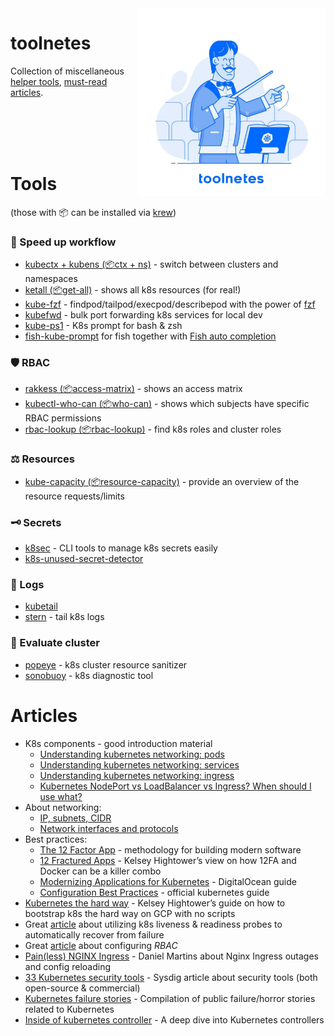 <img src="assets/toolnetes-logo.jpeg" align="right" width="300" heigh="auto">

# toolnetes

Collection of miscellaneous [helper tools](#-tools), [must-read articles](#-articles). 

<br><br><br><br>

# Tools 
(those with 📦 can be installed via [krew](https://github.com/kubernetes-sigs/krew/))

### 🚀 Speed up workflow
* [kubectx + kubens (📦ctx + ns)](https://github.com/ahmetb/kubectx) - switch between clusters and namespaces
* [ketall (📦get-all)](https://github.com/corneliusweig/ketall) - shows all k8s resources (for real!)
* [kube-fzf](https://github.com/arunvelsriram/kube-fzf) - findpod/tailpod/execpod/describepod with the power of [fzf](https://github.com/junegunn/fzf)
* [kubefwd](https://github.com/txn2/kubefwd) - bulk port forwarding k8s services for local dev
* [kube-ps1](https://github.com/jonmosco/kube-ps1) - K8s prompt for bash & zsh 
* [fish-kube-prompt](https://github.com/aluxian/fish-kube-prompt) for fish together with [Fish auto completion](https://gist.github.com/Aracki/cf422173371d2118ae94bb6821f074e0)

### 🛡 RBAC
* [rakkess (📦access-matrix)](https://github.com/corneliusweig/rakkess) - shows an access matrix
* [kubectl-who-can (📦who-can)](https://github.com/aquasecurity/kubectl-who-can) - shows which subjects have specific RBAC permissions
* [rbac-lookup (📦rbac-lookup)](https://github.com/reactiveops/rbac-lookup) - find k8s roles and cluster roles

### ⚖️ Resources
* [kube-capacity (📦resource-capacity)](https://github.com/robscott/kube-capacity) - provide an overview of the resource requests/limits

### 🗝 Secrets
* [k8sec](https://github.com/dtan4/k8sec) - CLI tools to manage k8s secrets easily
* [k8s-unused-secret-detector](https://github.com/dtan4/k8s-unused-secret-detector) 

### 📜 Logs
* [kubetail](https://github.com/johanhaleby/kubetail) 
* [stern](https://github.com/wercker/stern) - tail k8s logs

### 📝 Evaluate cluster
* [popeye](https://github.com/derailed/popeye) - k8s cluster resource sanitizer
* [sonobuoy](https://github.com/heptio/sonobuoy) - k8s diagnostic tool

# Articles
* K8s components - good introduction material
	* [Understanding kubernetes networking: pods](https://medium.com/google-cloud/understanding-kubernetes-networking-pods-7117dd28727)
	* [Understanding kubernetes networking: services](https://medium.com/google-cloud/understanding-kubernetes-networking-services-f0cb48e4cc82)
	* [Understanding kubernetes networking: ingress](https://medium.com/google-cloud/understanding-kubernetes-networking-ingress-1bc341c84078)
	* [Kubernetes NodePort vs LoadBalancer vs Ingress? When should I use what?](https://medium.com/google-cloud/kubernetes-nodeport-vs-loadbalancer-vs-ingress-when-should-i-use-what-922f010849e0)
* About networking:
	* [IP, subnets, CIDR](https://www.digitalocean.com/community/tutorials/understanding-ip-addresses-subnets-and-cidr-notation-for-networking)
	* [Network interfaces and protocols](https://www.digitalocean.com/community/tutorials/an-introduction-to-networking-terminology-interfaces-and-protocols)
* Best practices:
	* [The 12 Factor App](https://12factor.net/) - methodology for building modern software 
	* [12 Fractured Apps](https://medium.com/@kelseyhightower/12-fractured-apps-1080c73d481c) - Kelsey Hightower’s view on how 12FA and Docker can be a killer combo
	* [Modernizing Applications for Kubernetes](https://dev.to/digitalocean/modernizing-applications-for-kubernetes-1hon) - DigitalOcean guide
	* [Configuration Best Practices](https://kubernetes.io/docs/concepts/configuration/overview/#general-configuration-tips) - official kubernetes guide
* [Kubernetes the hard way](https://github.com/kelseyhightower/kubernetes-the-hard-way) - Kelsey Hightower’s guide on how to bootstrap k8s the hard way on GCP with no scripts
* Great [article](https://medium.com/spire-labs/utilizing-kubernetes-liveness-and-readiness-probes-to-automatically-recover-from-failure-2fe0314f2b2e) about utilizing k8s liveness & readiness probes to automatically recover from failure
* Great [article](https://docs.bitnami.com/kubernetes/how-to/configure-rbac-in-your-kubernetes-cluster/) about configuring *RBAC*
* [Pain(less) NGINX Ingress](https://danielfm.me/posts/painless-nginx-ingress.html) - Daniel Martins about Nginx Ingress outages and config reloading
* [33 Kubernetes security tools](https://sysdig.com/blog/33-kubernetes-security-tools/) - Sysdig article about security tools (both open-source & commercial)
* [Kubernetes failure stories](https://github.com/hjacobs/kubernetes-failure-stories) - Compilation of public failure/horror stories related to Kubernetes 
* [Inside of kubernetes controller](https://speakerdeck.com/govargo/inside-of-kubernetes-controller) - A deep dive into Kubernetes controllers
